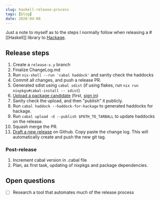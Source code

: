 ```yaml
---
slug: haskell-release-process
tags: [blog]
date: 2020-04-08
---
```


Just a note to myself as to the steps I normally follow when releasing a #[[Haskell]] library to [Hackage](http://hackage.haskell.org/).

## Release steps

1. Create a `release-x.y` branch
2. Finalize ChangeLog.md
3. Run `nix-shell --run 'cabal haddock'` and sanity check the haddocks
4. Commit all changes, and push a release PR.
5. Generated sdist using `cabal sdist` (if using flakes, run `nix run nixpkgs#cabal-install -- sdist`)
6. [Upload a package candidate](https://hackage.haskell.org/packages/candidates/upload) (first, [sign in](https://hackage.haskell.org/users/account-management))
7. Sanity check the upload, and then "publish" it publicly.
8. Run `cabal haddock --haddock-for-hackage` to generated haddocks for hackage.
9. Run `cabal upload -d --publish $PATH_TO_TARBALL` to update haddocks on the release.
10. Squash merge the PR.
11. [Draft a new release](https://github.com/srid/rib/releases) on Github. Copy paste the change log. This will automatically create and push the new git tag.

### Post-release

1. Increment cabal version in .cabal file
2. Plan, as first task, updating of nixpkgs and package dependencies.

## Open questions

- [ ] Research a tool that automates much of the release process
